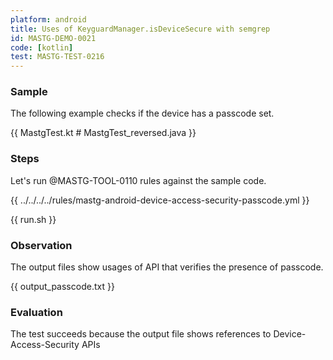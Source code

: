 ```yaml
---
platform: android
title: Uses of KeyguardManager.isDeviceSecure with semgrep
id: MASTG-DEMO-0021
code: [kotlin]
test: MASTG-TEST-0216
---
```


### Sample

The following example checks if the device has a passcode set.

{{ MastgTest.kt # MastgTest_reversed.java }}

### Steps

Let's run @MASTG-TOOL-0110 rules against the sample code.

{{ ../../../../rules/mastg-android-device-access-security-passcode.yml }}

{{ run.sh }}

### Observation

The output files show usages of API that verifies the presence of passcode.

{{ output_passcode.txt }}

### Evaluation

The test succeeds because the output file shows references to Device-Access-Security APIs
